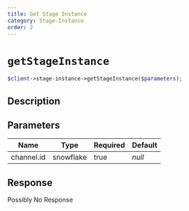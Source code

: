 ```yaml
---
title: Get Stage Instance
category: Stage-Instance
order: 2
---
```


# `getStageInstance`

```php
$client->stage-instance->getStageInstance($parameters);
```

## Description



## Parameters


Name | Type | Required | Default
--- | --- | --- | ---
channel.id | snowflake | true | *null*

## Response

Possibly No Response

